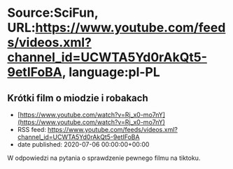 # Source:SciFun, URL:https://www.youtube.com/feeds/videos.xml?channel_id=UCWTA5Yd0rAkQt5-9etIFoBA, language:pl-PL

## Krótki film o miodzie i robakach
 - [https://www.youtube.com/watch?v=Rj_x0-mo7nY](https://www.youtube.com/watch?v=Rj_x0-mo7nY)
 - RSS feed: https://www.youtube.com/feeds/videos.xml?channel_id=UCWTA5Yd0rAkQt5-9etIFoBA
 - date published: 2020-07-06 00:00:00+00:00

W odpowiedzi na pytania o sprawdzenie pewnego filmu na tiktoku.

